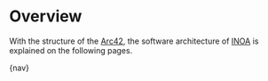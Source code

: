 # Overview

With the structure of the [Arc42](https://arc42.org/), the software architecture of [INOA](https://www.inoa.io) is explained on the following
pages.

{nav}
